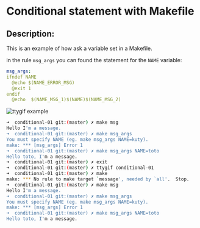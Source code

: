 # Conditional statement with Makefile

## Description:

  This is an example of how ask a variable set in a Makefile.

  in the rule `msg_args` you can found the statement for the `NAME` variable:

  ```yaml
  msg_args:
  ifndef NAME
    @echo $(NAME_ERROR_MSG)
    @exit 1
  endif
    @echo  $(NAME_MSG_1)$(NAME)$(NAME_MSG_2)
  ```

![ttygif example](https://media.giphy.com/media/27IQOJWtPOkVezd5Rv/giphy.gif)

```bash
➜  conditional-01 git:(master) ✗ make msg
Hello I'm a message.
➜  conditional-01 git:(master) ✗ make msg_args
You must specify NAME (eg. make msg_args NAME=kuty).
make: *** [msg_args] Error 1
➜  conditional-01 git:(master) ✗ make msg_args NAME=toto
Hello toto, I'm a message.
➜  conditional-01 git:(master) ✗ exit
➜  conditional-01 git:(master) ✗ ttygif conditional-01
➜  conditional-01 git:(master) ✗ make
make: *** No rule to make target `message', needed by `all'.  Stop.
➜  conditional-01 git:(master) ✗ make msg
Hello I'm a message.
➜  conditional-01 git:(master) ✗ make msg_args
You must specify NAME (eg. make msg_args NAME=kuty).
make: *** [msg_args] Error 1
➜  conditional-01 git:(master) ✗ make msg_args NAME=toto
Hello toto, I'm a message.
```
